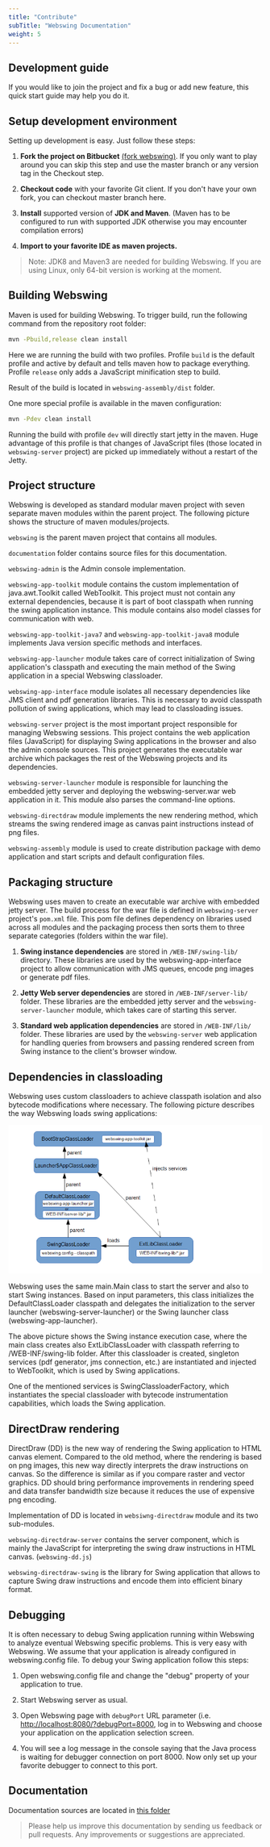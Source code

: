 ```yaml
---
title: "Contribute"
subTitle: "Webswing Documentation"
weight: 5
---
```


## Development guide

If you would like to join the project and fix a bug or add new feature, this quick start guide may help you do it.

## Setup development environment
Setting up development is easy. Just follow these steps:

1. **Fork the project on Bitbucket** [(fork webswing)](https://bitbucket.org/meszarv/webswing/fork). If you only want to play around you can skip this step and use the master branch or any version tag in the Checkout step.

2. **Checkout code** with your favorite Git client. If you don't have your own fork, you can checkout master branch here.

3. **Install** supported version of **JDK and Maven**. (Maven has to be configured to run with supported JDK otherwise you may encounter compilation errors)

4. **Import to your favorite IDE as maven projects.**

>Note: JDK8 and Maven3 are needed for building Webswing. If you are using Linux, only 64-bit version is working at the moment.

 
## Building Webswing

Maven is used for building Webswing. To trigger build, run the following command from the repository root folder: 

```bash
mvn -Pbuild,release clean install
```
Here we are running the build with two profiles. Profile `build` is the default profile and active by default and tells maven how to package everything. Profile `release` only adds a JavaScript minification step to build. 

Result of the build is located in `webswing-assembly/dist` folder.

One more special profile is available in the maven configuration:

```bash
mvn -Pdev clean install
```

Running the build with profile `dev` will directly start jetty in the maven. Huge advantage of this profile is that changes of JavaScript files (those located in `webswing-server` project) are picked up immediately without a restart of the Jetty.  

## Project structure
Webswing is developed as standard modular maven project with seven separate maven modules within the parent project. The following picture shows the structure of maven modules/projects.


`webswing` is the parent maven project that contains all modules.

`documentation` folder contains source files for this documentation.

`webswing-admin` is the Admin console implementation. 

`webswing-app-toolkit` module contains the custom implementation of java.awt.Toolkit called WebToolkit. This project must not contain any external dependencies, because it is part of boot classpath when running the swing application instance. This module contains also model classes for communication with web.

`webswing-app-toolkit-java7` and `webswing-app-toolkit-java8`  module implements Java version specific methods and interfaces.  

`webswing-app-launcher` module takes care of correct initialization of Swing application's classpath and executing the main method of the Swing application in a special Webswing classloader.

`webswing-app-interface` module isolates all necessary dependencies like JMS client and pdf generation libraries. This is necessary to avoid classpath pollution of swing applications, which may lead to classloading issues.

`webswing-server` project is the most important project responsible for managing Webswing sessions. This project contains the web application files (JavaScript) for displaying Swing applications in the browser and also the admin console sources. This project generates the executable war archive which packages the rest of the Webswing projects and its dependencies.

`webswing-server-launcher` module is responsible for launching the embedded jetty server and deploying the webswing-server.war web application in it. This module also parses the command-line options.

`webswing-directdraw` module implements the new rendering method, which streams the swing rendered image as canvas paint instructions instead of png files. 

`webswing-assembly` module is used to create distribution package with demo application and start scripts and default configuration files.

## Packaging structure

Webswing uses maven to create an executable war archive with embedded jetty server. The build process for the war file is defined in `webswing-server` project's `pom.xml` file. This pom file defines dependency on libraries used across all modules and the packaging process then sorts them to three separate categories (folders within the war file).

1. **Swing instance dependencies** are stored in `/WEB-INF/swing-lib/` directory. These libraries are used by the webswing-app-interface project to allow communication with JMS queues, encode png images or generate pdf files.

2. **Jetty Web server dependencies** are stored in `/WEB-INF/server-lib/` folder. These libraries are the embedded jetty server and the `webswing-server-launcher` module, which takes care of starting this server.

3. **Standard web application dependencies** are stored in `/WEB-INF/lib/` folder. These libraries are used by the `webswing-server` web application for handling queries from browsers and passing rendered screen from Swing instance to the client's browser window.


## Dependencies in classloading

Webswing uses custom classloaders to achieve classpath isolation and also bytecode modifications where necessary. The following picture describes the way Webswing loads swing applications:

![classload.png](img/classload.png)

Webswing uses the same main.Main class to start the server and also to start Swing instances. Based on input parameters, this class initializes the DefaultClassLoader classpath and delegates the initialization to the server launcher (webswing-server-launcher) or the Swing launcher class (webswing-app-launcher).

The above picture shows the Swing instance execution case, where the main class creates also ExtLibClassLoader with classpath referring to /WEB-INF/swing-lib folder. After this classloader is created, singleton services (pdf generator, jms connection, etc.) are instantiated and injected to WebToolkit, which is used by Swing applications.

One of the mentioned services is SwingClassloaderFactory, which instantiates the special classloader with bytecode instrumentation capabilities, which loads the Swing application.

## DirectDraw rendering 

DirectDraw (DD) is the new way of rendering the Swing application to HTML canvas element. Compared to the old method, where the rendering is based on png images, this new way directly interprets the draw instructions on canvas. So the difference is similar as if you compare raster and vector graphics. DD should bring performance improvements in rendering speed and data transfer bandwidth size because it reduces the use of expensive png encoding. 

Implementation of DD is located in `websiwng-directdraw` module and its two sub-modules. 

`webswing-directdraw-server` contains the server component, which is mainly the JavaScript for interpreting the swing draw instructions in HTML canvas. (`webswing-dd.js`)

`webswing-directdraw-swing` is the library for Swing application that allows to capture Swing draw instructions and encode them into efficient binary format.

## Debugging

It is often necessary to debug Swing application running within Webswing to analyze eventual Webswing specific problems. This is very easy with Webswing. We assume that your application is already configured in webswing.config file. To debug your Swing application follow this steps:

1. Open webswing.config file and change the "debug" property of your application to true.

2. Start Webswing server as usual.

3. Open Webswing page with `debugPort` URL parameter (i.e. [http://localhost:8080/?debugPort=8000](http://localhost:8080/?debugPort=8000), log in to Webswing and choose your application on the application selection screen.

4. You will see a log message in the console saying that the Java process is waiting for debugger connection on port 8000. Now only set up your favorite debugger to connect to this port.

## Documentation

Documentation sources are located in [this folder](https://bitbucket.org/meszarv/webswing/src/HEAD/documentation/)

>Please help us improve this documentation by sending us feedback or pull requests.  Any improvements or suggestions are appreciated.   
